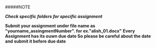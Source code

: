 #####NOTE

___Check specific folders for specific assignment___

__Submit your assignment under file name as "yourname_assingmentNumber". for ex."alish_01.docx"__
__Every Assignment has its ouwn due date So please be careful about the date and submit it before due date__
